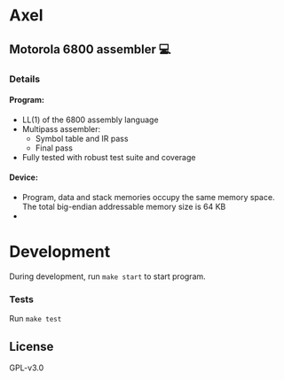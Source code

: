 # Axel
## Motorola 6800 assembler 💻

### Details

#### Program:

* LL(1) of the 6800 assembly language
* Multipass assembler:
    * Symbol table and IR pass
    * Final pass
* Fully tested with robust test suite and coverage

#### Device:

  * Program, data and stack memories occupy the same memory space. The total big-endian addressable memory size is 64 KB
  *

# Development

During development, run `make start` to start program.

### Tests

Run `make test`

## License

GPL-v3.0